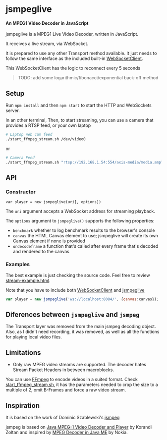 # jsmpeglive

#### An MPEG1 Video Decoder in JavaScript ####

jsmpeglive is a MPEG1 Live Video Decoder, written in JavaScript. 

It receives a live stream, via WebSocket. 

It is prepared to use any other Transport method available. It just needs to 
follow the same interface as the included built-in 
[WebSocketClient](./WebSocketClient.js).

This WebSocketClient has the logic to reconnect every 5 seconds

> TODO: add some logarithmic/fibonacci/exponential back-off method

## Setup

Run `npm install` and then `npm start` to start the HTTP and WebSockets server.

In an other terminal, 
Then, to start streaming, you can use a camera that provides a RTSP feed, or 
your own laptop

```bash
# Laptop Web cam feed
./start_ffmpeg_stream.sh /dev/video0
```

or

```bash
# Camera Feed
./start_ffmpeg_stream.sh "rtsp://192.168.1.54:554/axis-media/media.amp?videocodec=h264&resolution=640x480"
```

## API ##

### Constructor ###

`var player = new jsmpeglive(uri[, options])`

The `uri` argument accepts a WebSocket address for streaming playback.

The `options` argument to `jsmpeglive()` supports the following properties:

- `benchmark` whether to log benchmark results to the browser's console
- `canvas` the HTML Canvas element to use; jsmpeglive will create its own 
Canvas element if none is provided
- `ondecodeframe` a function that's called after every frame that's decoded 
and rendered to the canvas

### Examples ###

The best example is just checking the source code. Feel free to review 
[stream-example.html](./stream-example.html).

Note that you have to include both [WebSocketClient](./WebSocketClient.js) and 
[jsmpeglive](./jsmpeglive.js)  

```javascript
var player = new jsmpeglive('ws://localhost:8084/', {canvas:canvas});
```

## Diferences between `jsmpeglive` and `jsmpeg`
The Transport layer was removed from the main jsmpeg decoding object.
Also, as I didn't need recording, it was removed, as well as all the
functions for playing local video files.

## Limitations ##
- Only raw MPEG video streams are supported. The decoder hates Stream Packet 
Headers in between macroblocks.

You can use [FFmpeg](http://www.ffmpeg.org/) to encode videos in a suited 
format. Check [start_ffmpeg_stream,sh](./start_ffmpeg_stream.sh), it has the 
parameters needed to crop the size to a multiple of 2, omit B-Frames and force 
a raw video stream.

## Inspiration ##

It is based on the work of Dominic Szablewski's [jsmpeg](https://github.com/phoboslab/jsmpeg)

jsmpeg is based on [Java MPEG-1 Video Decoder and Player](http://sourceforge.net/projects/javampeg1video/) by Korandi Zoltan and inspired by [MPEG Decoder in Java ME](http://www.developer.nokia.com/Community/Wiki/MPEG_decoder_in_Java_ME) by Nokia.
